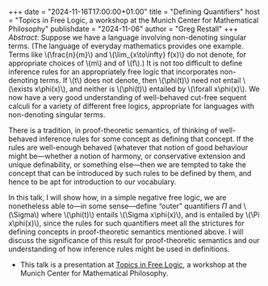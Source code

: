 +++
date = "2024-11-16T17:00:00+01:00"
title = "Defining Quantifiers"
host = "Topics in Free Logic, a workshop at the Munich Center for Mathematical Philosophy"
publishdate = "2024-11-06"
author = "Greg Restall"
+++
*Abstract*: 
Suppose we have a language involving non-denoting singular terms.
(The language of everyday mathematics provides one example. Terms
like \\(\frac{n}{m}\\) and \\(\lim_{x\to\infty} f(x)\\) do not denote, for
appropriate choices of \\(m\\) and of \\(f\\).) It is not too difficult to
define inference rules for an appropriately free logic that incorporates
non-denoting terms. If \\(t\\) does not denote, then \\(\phi(t)\\) need not
entail \\(\exists x\phi(x)\\), and neither is \\(\phi(t)\\) entailed by
\\(\forall x\phi(x)\\).  We now have a very good understanding of well-behaved
cut-free sequent calculi for a variety of different free logics, appropriate
for languages with non-denoting singular terms. 

There is a tradition, in proof-theoretic semantics, of thinking of well-behaved
inference rules for some concept as defining that concept.  If the rules are
well-enough behaved (whatever that notion of good behaviour might be—whether a
notion of harmony, or conservative extension and unique definability, or
something else—then we are tempted to take the concept that can be introduced
by such rules to be defined by them, and hence to be apt for introduction to
our vocabulary.  

In this talk, I will show how, in a simple negative free logic, we are
nonetheless able to—in some sense—define “outer” quantifiers $\Pi$ and \\(\Sigma\\)
where \\(\phi(t)\\) entails \\(\Sigma x\phi(x)\\), and is entailed by \\(\Pi x\phi(x)\\), 
since the rules for such quantifiers meet all the strictures for defining
concepts in proof-theoretic semantics mentioned above. I will discuss the
significance of this result for proof-theoretic semantics and our understanding
of how inference rules might be used in definitions.

* This talk is a presentation at [Topics in Free
  Logic](https://www.mcmp.philosophie.uni-muenchen.de/events_this-_week/free_logic/index.html),
  a workshop at the Munich Center for Mathematical Philosophy.



